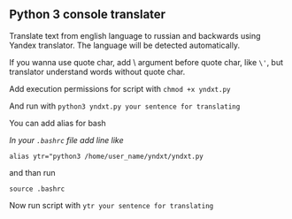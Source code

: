 Python 3 console translater
-----
Translate text from english language to russian and backwards using Yandex translator. The language will be detected automatically.

If you wanna use quote char, add \ argument before quote char, like `\'`, but translator understand words without quote char.  

Add execution permissions for script with
 `chmod +x yndxt.py`

And run with `python3 yndxt.py your sentence for translating`

You can add alias for bash

*In your `.bashrc` file add line like*

`alias ytr="python3 /home/user_name/yndxt/yndxt.py`

and than run

`source .bashrc`

Now run script with `ytr your sentence for translating`
